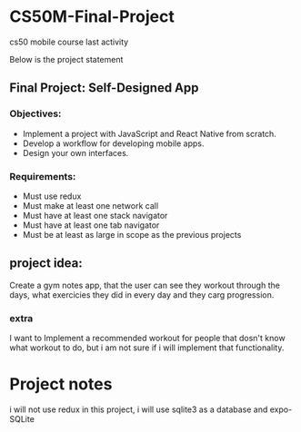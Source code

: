 # CS50M-Final-Project
cs50 mobile course last activity

Below is the project statement
 
## Final Project: Self-Designed App
### Objectives: 
- Implement a project with JavaScript and React Native from scratch.
- Develop a workflow for developing mobile apps.
- Design your own interfaces.
### Requirements: 
- Must use redux
- Must make at least one network call
- Must have at least one stack navigator
- Must have at least one tab navigator
- Must be at least as large in scope as the previous projects

## project idea:
Create a gym notes app, that the user can see they workout through the days, what exercicies they did in every day and they carg progression.

### extra 
I want to Implement a recommended workout for people that dosn't know what workout to do, but i am not sure if i will implement that functionality.

# Project notes 
i will not use redux in this project, i will use sqlite3 as a database and expo-SQLite
